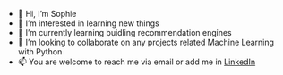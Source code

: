 - 👋 Hi, I’m Sophie
- 👀 I’m interested in learning new things
- 🌱 I’m currently learning buidling recommendation engines
- 💞️ I’m looking to collaborate on any projects related Machine Learning with Python
- 📫 You are welcome to reach me via email or add me in [LinkedIn](www.linkedin.com/in/sophiehd)

<!---
SophieLD/SophieLD is a ✨ special ✨ repository because its `README.md` (this file) appears on your GitHub profile.
You can click the Preview link to take a look at your changes.
--->
